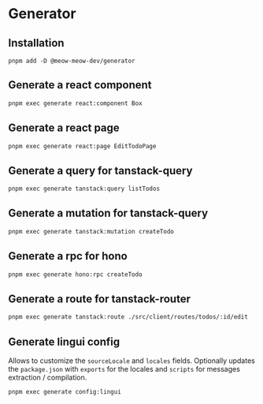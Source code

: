 # Generator

## Installation

```
pnpm add -D @meow-meow-dev/generator
```

## Generate a react component

```bash
pnpm exec generate react:component Box
```

## Generate a react page

```bash
pnpm exec generate react:page EditTodoPage
```

## Generate a query for tanstack-query

```bash
pnpm exec generate tanstack:query listTodos
```

## Generate a mutation for tanstack-query

```bash
pnpm exec generate tanstack:mutation createTodo
```

## Generate a rpc for hono

```bash
pnpm exec generate hono:rpc createTodo
```

## Generate a route for tanstack-router

```bash
pnpm exec generate tanstack:route ./src/client/routes/todos/:id/edit
```

## Generate lingui config

Allows to customize the `sourceLocale` and `locales` fields.
Optionally updates the `package.json` with `exports` for the locales and `scripts` for messages extraction / compilation.

```bash
pnpm exec generate config:lingui
```
